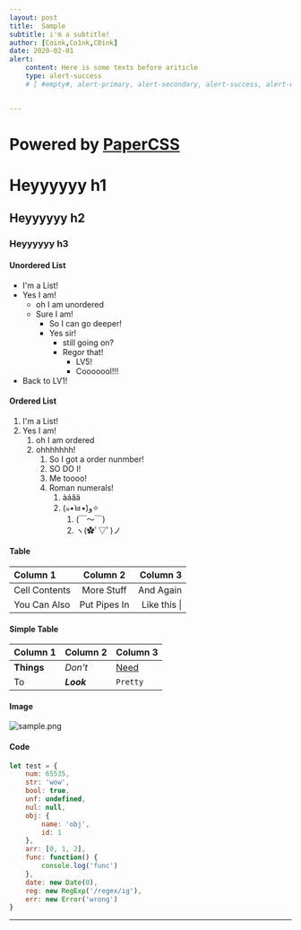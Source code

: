 ```yaml
---
layout: post
title:  Sample
subtitle: i'm a subtitle!
author: [Coink,Co1nk,C0ink]
date: 2020-02-01
alert: 
    content: Here is some texts before ariticle
    type: alert-success
    # [ #empty#, alert-primary, alert-secondary, alert-success, alert-warning, alert-danger ] 


---
```


# Powered by [PaperCSS](https://www.getpapercss.com/about/)

# Heyyyyyy h1

## Heyyyyyy h2

### Heyyyyyy h3

#### Unordered List

- I'm a List!
- Yes I am!
  - oh I am unordered
  - Sure I am!
    - So I can go deeper!
    - Yes sir!
      - still going on?
      - Regor that!
        - LV5!
        - Cooooool!!!
- Back to LV1!

#### Ordered List

1. I'm a List!
2. Yes I am!
   1. oh I am ordered
   2. ohhhhhhh!
      1. So I got a order nunmber! 
      2. SO DO I!
      3. Me toooo!
      4. Roman numerals!
            1. àáâä
            2. (๑•̀ㅂ•́)و✧
               1. (￣～￣) 
               2. ヽ(✿ﾟ▽ﾟ)ノ

#### Table

| Column 1       | Column 2     | Column 3     |
| :------------- | :----------: | -----------: |
|  Cell Contents | More Stuff   | And Again    |
| You Can Also   | Put Pipes In | Like this \| |

#### Simple Table

Column 1 | Column 2 | Column 3
--- | --- | ---
**Things** | _Don't_ | [Need](http://example.com)
To | *__Look__* | `Pretty`

#### Image

![sample.png](https://i.loli.net/2020/02/03/ewPNvt3gSDbCZEI.png)

#### Code

```javascript
let test = {
    num: 65535,
    str: 'wow',
    bool: true,
    unf: undefined,
    nul: null,
    obj: {
        name: 'obj',
        id: 1
    },
    arr: [0, 1, 2],
    func: function() {
        console.log('func')
    },
    date: new Date(0),
    reg: new RegExp('/regex/ig'),
    err: new Error('wrong')
}
```
--- 